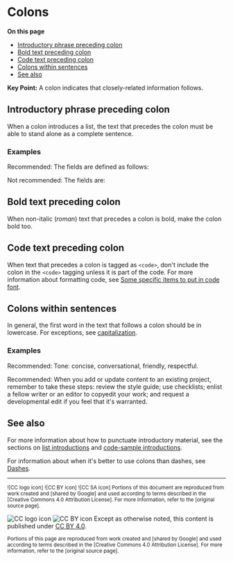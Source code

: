 # Colons

**On this page**

- [Introductory phrase preceding colon](#introductory-phrase-preceding-colon)
- [Bold text preceding colon](#bold-text-preceding-colon)
- [Code text preceding colon](#code-text-preceding-colon)
- [Colons within sentences](#colons-within-sentences)
- [See also](#see-also)

**Key Point:** A colon indicates that closely-related information follows.

## Introductory phrase preceding colon

When a colon introduces a list, the text that precedes the colon must be able to
stand alone as a complete sentence.

### Examples

Recommended: The fields are defined as follows:

Not recommended: The fields are:

## Bold text preceding colon

When non-italic (_roman_) text that precedes a colon is bold, make the colon
bold too.

## Code text preceding colon

When text that precedes a colon is tagged as `<code>`, don't include the colon
in the `<code>` tagging unless it is part of the code. For more information
about formatting code, see [Some specific items to put in code font].

## Colons within sentences

In general, the first word in the text that follows a colon should be in
lowercase. For exceptions, see [capitalization].

### Examples

Recommended: Tone: concise, conversational, friendly, respectful.

Recommended: When you add or update content to an existing project, remember to
take these steps: review the style guide; use checklists; enlist a fellow writer
or an editor to copyedit your work; and request a developmental edit if you feel
that it's warranted.

## See also

For more information about how to punctuate introductory material, see the
sections on [list introductions] and [code-sample introductions].

For information about when it's better to use colons than dashes, see [Dashes].

---

<!-- Footer -->

<small>
  ![CC logo icon] ![CC BY icon] ![CC SA icon] Portions of this document are
  reproduced from work created and [shared by Google] and used according to
  terms described in the [Creative Commons 4.0 Attribution License]. For more
  information, refer to the [original source page].
</small>

![CC logo icon] ![CC BY icon] Except as otherwise noted, this content is
published under [CC BY 4.0].

<small>
  Portions of this page are reproduced from work created and [shared by Google]
  and used according to terms described in the [Creative Commons 4.0 Attribution
  License]. For more information, refer to the [original source page].
</small>

<!-- prettier-ignore-start -->
<!-- PRESERVE LINK DEFINITION LABEL CASE - START -->
[Some specific items to put in code font]:
  ./code-in-text.md#some-specific-items-to-put-in-code-font
[capitalization]: ./capitalization.md
[list introductions]: ./lists.md#intros
[code-sample introductions]: ./code-samples.md#intros
[Dashes]: ./dashes.md#colons

[CC logo icon]: ./img/cc_icon.svg "Creative Commons icon"
[CC BY icon]: ./img/cc-by_icon.svg "Attribution icon"
[CC BY 4.0]:
  https://creativecommons.org/licenses/by/4.0/
  "Creative Commons Attribution 4.0 International license (CC BY 4.0)"
[shared by Google]: https://developers.google.com/readme/policies
[Creative Commons 4.0 Attribution License]: https://creativecommons.org/licenses/by/4.0
[original source page]: https://developers.google.com/style/colons
<!-- PRESERVE LINK DEFINITION LABEL CASE - END -->
<!-- prettier-ignore-end -->
